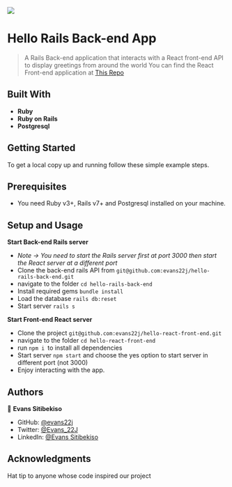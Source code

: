 ![](https://img.shields.io/badge/Microverse-blueviolet)
# Hello Rails Back-end App

> A Rails Back-end application that interacts with a React front-end API to display greetings from around the world
> You can find the React Front-end application at [This Repo](https://github.com/sainingo/hello-react-front-end)


## Built With

- **Ruby**
- **Ruby on Rails**
- **Postgresql**
  
## Getting Started
To get a local copy up and running follow these simple example steps.

## Prerequisites

- You need Ruby v3+, Rails v7+ and Postgresql installed on your machine.

## Setup and Usage
**Start Back-end Rails server**
- *Note -> You need to start the Rails server first at port 3000 then start the React server at a different port*
- Clone the back-end rails API from `git@github.com:evans22j/hello-rails-back-end.git`
- navigate to the folder `cd hello-rails-back-end`
- Install required gems `bundle install`
- Load the database `rails db:reset`
- Start server `rails s`

**Start Front-end React server**
- Clone the project `git@github.com:evans22j/hello-react-front-end.git`
- navigate to the folder `cd hello-react-front-end`
- run `npm i `to install all dependencies
- Start server `npm start` and choose the yes option to start server in different port (not 3000)
- Enjoy interacting with the app.


## Authors
      
👤 **Evans Sitibekiso**

- GitHub: [@evans22j](https://github.com/evans22j)
- Twitter: [@Evans_22J](https://twitter.com/Evans_22J)
- LinkedIn: [@Evans Sitibekiso](https://www.linkedin.com/in/evans-sitibekiso/)

## Acknowledgments
Hat tip to anyone whose code inspired our project
  
